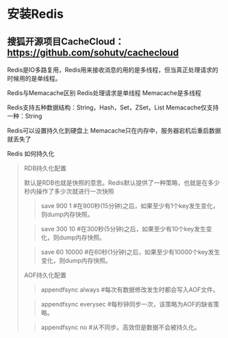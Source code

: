 # 安装Redis
## 搜狐开源项目CacheCloud：https://github.com/sohutv/cachecloud

Redis是IO多路复用，Redis用来接收消息的用的是多线程，但当真正处理请求的时候用的是单线程。

Redis与Memacache区别
Redis处理请求是单线程
Memacache是多线程

Redis支持五种数据结构：String，Hash，Set，ZSet，List
Memacache仅支持一种：String

Redis可以设置持久化到硬盘上
Memacache只在内存中，服务器宕机后重启数据就丢失了

Redis 如何持久化
>RDB持久化配置
>
>默认是RDB也就是快照的意思。Redis默认提供了一种策略，也就是在多少秒内操作了多少次就进行一次快照
>> save 900 1           #在900秒(15分钟)之后，如果至少有1个key发生变化，则dump内存快照。
>
>> save 300 10          #在300秒(5分钟)之后，如果至少有10个key发生变化，则dump内存快照。
>
>> save 60 10000        #在60秒(1分钟)之后，如果至少有10000个key发生变化，则dump内存快照。
>
> AOF持久化配置
>
>> appendfsync always     #每次有数据修改发生时都会写入AOF文件。
> 
>> appendfsync everysec  #每秒钟同步一次，该策略为AOF的缺省策略。
>
>> appendfsync no        #从不同步。高效但是数据不会被持久化。

